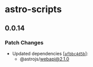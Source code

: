 # astro-scripts

## 0.0.14

### Patch Changes

- Updated dependencies [[`afbbc4d5b`](https://github.com/withastro/astro/commit/afbbc4d5bfafc1779bac00b41c2a1cb1c90f2808)]:
  - @astrojs/webapi@2.1.0
